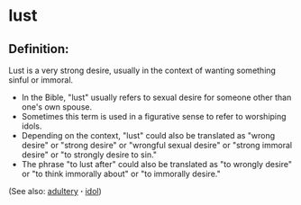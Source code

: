 # lust #

## Definition: ##

Lust is a very strong desire, usually in the context of wanting something sinful or immoral.

* In the Bible, "lust" usually refers to sexual desire for someone other than one's own spouse.
* Sometimes this term is used in a figurative sense to refer to worshiping idols.
* Depending on the context, "lust" could also be translated as "wrong desire" or "strong desire" or "wrongful sexual desire" or "strong immoral desire" or "to strongly desire to sin."
* The phrase "to lust after" could also be translated as "to wrongly desire" or "to think immorally about" or "to immorally desire."

 (See also: [adultery](../kt/adultery.md) **·** [idol](../other/idol.md)) 

